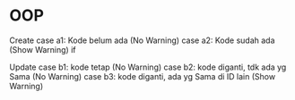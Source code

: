 # OOP

Create
case a1: Kode belum ada (No Warning)
case a2: Kode sudah ada (Show Warning)
  if 

Update
case b1: kode tetap                           (No Warning)
case b2: kode diganti, tdk ada yg Sama        (No Warning)
case b3: kode diganti, ada yg Sama di ID lain (Show Warning)
